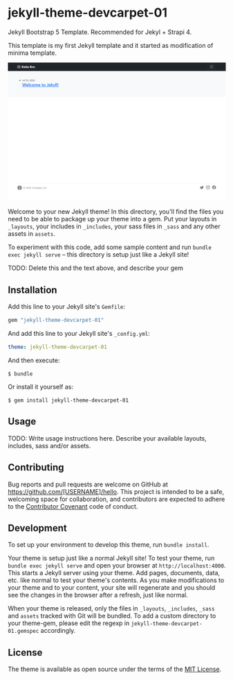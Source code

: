 # jekyll-theme-devcarpet-01

Jekyll Bootstrap 5 Template. Recommended for Jekyl + Strapi 4.

This template is my first Jekyll template and it started as modification of minima template.

![](assets/screenshot-01.png?raw=true)

Welcome to your new Jekyll theme! In this directory, you'll find the files you need to be able to package up your theme into a gem. Put your layouts in `_layouts`, your includes in `_includes`, your sass files in `_sass` and any other assets in `assets`.

To experiment with this code, add some sample content and run `bundle exec jekyll serve` – this directory is setup just like a Jekyll site!

TODO: Delete this and the text above, and describe your gem


## Installation

Add this line to your Jekyll site's `Gemfile`:

```ruby
gem "jekyll-theme-devcarpet-01"
```

And add this line to your Jekyll site's `_config.yml`:

```yaml
theme: jekyll-theme-devcarpet-01
```

And then execute:

    $ bundle

Or install it yourself as:

    $ gem install jekyll-theme-devcarpet-01

## Usage

TODO: Write usage instructions here. Describe your available layouts, includes, sass and/or assets.

## Contributing

Bug reports and pull requests are welcome on GitHub at https://github.com/[USERNAME]/hello. This project is intended to be a safe, welcoming space for collaboration, and contributors are expected to adhere to the [Contributor Covenant](http://contributor-covenant.org) code of conduct.

## Development

To set up your environment to develop this theme, run `bundle install`.

Your theme is setup just like a normal Jekyll site! To test your theme, run `bundle exec jekyll serve` and open your browser at `http://localhost:4000`. This starts a Jekyll server using your theme. Add pages, documents, data, etc. like normal to test your theme's contents. As you make modifications to your theme and to your content, your site will regenerate and you should see the changes in the browser after a refresh, just like normal.

When your theme is released, only the files in `_layouts`, `_includes`, `_sass` and `assets` tracked with Git will be bundled.
To add a custom directory to your theme-gem, please edit the regexp in `jekyll-theme-devcarpet-01.gemspec` accordingly.

## License

The theme is available as open source under the terms of the [MIT License](https://opensource.org/licenses/MIT).

